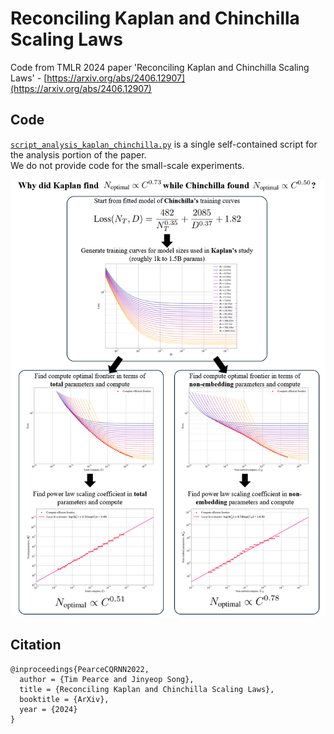 # Reconciling Kaplan and Chinchilla Scaling Laws
Code from TMLR 2024 paper 'Reconciling Kaplan and Chinchilla Scaling Laws' - [https://arxiv.org/abs/2406.12907](https://arxiv.org/abs/2406.12907) 

## Code
[```script_analysis_kaplan_chinchilla.py```](script_analysis_kaplan_chinchilla.py) is a single self-contained script for the analysis portion of the paper.  
We do not provide code for the small-scale experiments.

<img height="700" src="kap_chin_splash.png">

## Citation
```
@inproceedings{PearceCQRNN2022,
  author = {Tim Pearce and Jinyeop Song},
  title = {Reconciling Kaplan and Chinchilla Scaling Laws},
  booktitle = {ArXiv},
  year = {2024}
}
```
